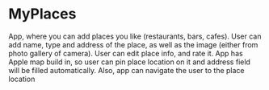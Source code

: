 # MyPlaces
App, where you can add places you like (restaurants, bars, cafes). User can add name, type and address of the place, as well as the image (either from photo gallery of camera). User can edit place info, and rate it. App has Apple map build in, so user can pin place location on it and address field will be filled automatically. Also, app can navigate the user to the place location
